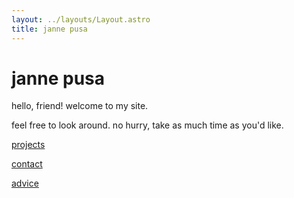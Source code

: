 ```yaml
---
layout: ../layouts/Layout.astro
title: janne pusa
---
```


<!-- Markdown Preview - https://dillinger.io/ -->

# janne pusa

hello, friend! welcome to my site.

feel free to look around. no hurry, take as much time as you'd like.

[projects](/projects)

[contact](/contact)

[advice](/advice)

